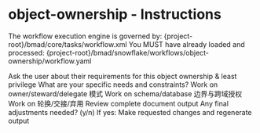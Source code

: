 # object-ownership - Instructions

<critical>The workflow execution engine is governed by: {project-root}/bmad/core/tasks/workflow.xml</critical>
<critical>You MUST have already loaded and processed: {project-root}/bmad/snowflake/workflows/object-ownership/workflow.yaml</critical>

<workflow>

<step n="1" goal="Understand Requirements">
<action>Ask the user about their requirements for this object ownership & least privilege</action>
<ask>What are your specific needs and constraints?</ask>
</step>

<step n="2" goal="Owner/Steward/Delegate 模式">
<action>Work on owner/steward/delegate 模式</action>
<template-output section="owners"/>
</step>

<step n="3" goal="Schema/Database 边界与跨域授权">
<action>Work on schema/database 边界与跨域授权</action>
<template-output section="boundaries"/>
</step>

<step n="4" goal="轮换/交接/弃用">
<action>Work on 轮换/交接/弃用</action>
<template-output section="rotation"/>
</step>

<step n="5" goal="Review and Finalize">
<action>Review complete document output</action>
<ask>Any final adjustments needed? (y/n)</ask>
<check>If yes:</check>
  <action>Make requested changes and regenerate output</action>
</step>

</workflow>
